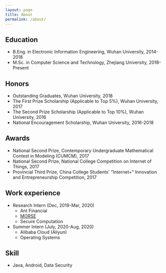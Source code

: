 ```yaml
---
layout: page
title: About
permalink: /about/
---
```


## Education

* B.Eng. in Electronic Information Engineering, Wuhan University, 2014-2018
* M.Sc. in Computer Science and Technology, Zhejiang University, 2018-Present

## Honors

* Outstanding Graduates, Wuhan University, 2018
* The First Prize Scholarship (Applicable to Top 5%), Wuhan University, 2017
*  The Second Prize Scholarship (Applicable to Top 10%), Wuhan University, 2016
* National Encouragement Scholarship, Wuhan University, 2016-2018

## Awards

* National Second Prize, Contemporary Undergraduate Mathematical Contest in Modeling (CUMCM), 2017
* National Second Prize, National College Competition on Internet of Things, 2017
* Provincial Third Prize, China College Students' "Internet+" Innovation and Entrepreneurship Competition, 2017

## Work experience

* Research Intern (Dec, 2019-Mar, 2020)
  * Ant Financial
  * [MORSE](https://tech.antfin.com/products/MORSE)
  * Secure Computation
* Summer Intern (July, 2020-Aug, 2020)
  * Alibaba Cloud (Aliyun) 
  * Operating Systems



## Skill

* Java, Android, Data Security

